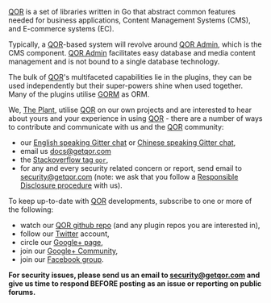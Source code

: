 [QOR](https://github.com/qor/qor) is a set of libraries written in Go that abstract common features needed for business applications, Content Management Systems (CMS), and E-commerce systems (EC).

Typically, a [QOR](https://github.com/qor/qor)-based system will revolve around [QOR Admin](./chapter2/setup.md), which is the CMS component. [QOR Admin](./chapter2/setup.md) facilitates easy database and media content management and is not bound to a single database technology.

The bulk of [QOR](https://github.com/qor/qor)'s multifaceted capabilities lie in the plugins, they can be used independently but their super-powers shine when used together. Many of the plugins utilise [GORM](https://github.com/jinzhu/gorm) as ORM.

We, [The Plant](https://theplant.jp), utilise [QOR](https://github.com/qor/qor) on our own projects and are interested to hear about yours and your experience in using [QOR](https://github.com/qor/qor) - there are a number of ways to contribute and communicate with us and the [QOR](https://github.com/qor/qor) community:

* our [English speaking Gitter chat](https://gitter.im/qor/qor "English speaking Gitter chat") or [Chinese speaking Gitter chat](https://gitter.im/qor/qor/china "Chinese speaking Gitter chat"),
* email us [docs@getqor.com](mailto://docs@getqor.com "docs@getqor.com")
* the [Stackoverflow tag `qor`](http://stackoverflow.com/questions/tagged/qor "Stackoverflow tag `qor`"),
* for any and every security related concern or report, send email to [security@getqor.com](mailto://security@getqor.com "security@getqor.com") (note: we ask that you follow a [Responsible Disclosure procedure](https://en.wikipedia.org/wiki/Responsible_disclosure "Responsible Disclosure procedure") with us).

To keep up-to-date with [QOR](https://github.com/qor/qor) developments, subscribe to one or more of the following:

* watch our [QOR github repo](https://github.com/qor/qor/ "QOR Github repository") (and any plugin repos you are interested in),
* follow our [Twitter](https://twitter.com/QORSDK "Twitter") account,
* circle our [Google+ page](https://plus.google.com/u/0/113759909389888286690 "Google+ page"),
* join our [Google+ Community](https://plus.google.com/communities/105869262256660405319 "Google+ Community"),
* join our [Facebook group](https://www.facebook.com/qorsdk/ "Facebook group").

**For security issues, please send us an email to security@getqor.com and give us time to respond BEFORE posting as an issue or reporting on public forums.**

